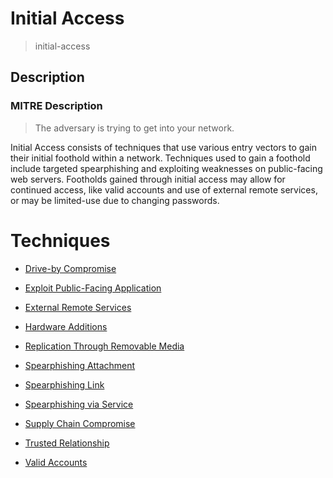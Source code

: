 
# Initial Access

> initial-access

## Description

### MITRE Description

> The adversary is trying to get into your network.

Initial Access consists of techniques that use various entry vectors to gain their initial foothold within a network. Techniques used to gain a foothold include targeted spearphishing and exploiting weaknesses on public-facing web servers. Footholds gained through initial access may allow for continued access, like valid accounts and use of external remote services, or may be limited-use due to changing passwords.


# Techniques


* [Drive-by Compromise](../techniques/Drive-by-Compromise.md)

* [Exploit Public-Facing Application](../techniques/Exploit-Public-Facing-Application.md)
    
* [External Remote Services](../techniques/External-Remote-Services.md)
    
* [Hardware Additions](../techniques/Hardware-Additions.md)
    
* [Replication Through Removable Media](../techniques/Replication-Through-Removable-Media.md)
    
* [Spearphishing Attachment](../techniques/Spearphishing-Attachment.md)
    
* [Spearphishing Link](../techniques/Spearphishing-Link.md)
    
* [Spearphishing via Service](../techniques/Spearphishing-via-Service.md)
    
* [Supply Chain Compromise](../techniques/Supply-Chain-Compromise.md)
    
* [Trusted Relationship](../techniques/Trusted-Relationship.md)
    
* [Valid Accounts](../techniques/Valid-Accounts.md)
    

